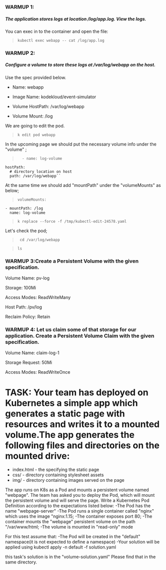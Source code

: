 ### WARMUP 1:
##### The application stores logs at location /log/app.log. View the logs.

You can exec in to the container and open the file:

> ``kubectl exec webapp -- cat /log/app.log``

### WARMUP 2:
##### Configure a volume to store these logs at /var/log/webapp on the host.

Use the spec provided below.

- Name: webapp

* Image Name: kodekloud/event-simulator

* Volume HostPath: /var/log/webapp

* Volume Mount: /log

We are going to edit the pod. 

> ``k edit pod webapp``

In the upcoming page we should put the necessary volume info under the "volume" ;

> ``  - name: log-volume``

    hostPath:
      # directory location on host
      path: /var/log/webapp``

At the same time we should add "mountPath" under the "volumeMounts" as below;

>``volumeMounts: ``

    - mountPath: /log
      name: log-volume


> ``k replace --force -f /tmp/kubectl-edit-24578.yaml``

Let's check the pod;

>`` cd /var/log/webapp``

>``ls``

### WARMUP 3:Create a Persistent Volume with the given specification.


Volume Name: pv-log

Storage: 100Mi

Access Modes: ReadWriteMany

Host Path: /pv/log

Reclaim Policy: Retain



### WARMUP 4: Let us claim some of that storage for our application. Create a Persistent Volume Claim with the given specification.


Volume Name: claim-log-1

Storage Request: 50Mi

Access Modes: ReadWriteOnce


# TASK: Your team has deployed on Kubernetes a simple app which generates a static page with resources and writes it to a mounted volume.The app generates the following files and directories on the mounted drive:
- index.html - the specifying the static page
- css/ - directory containing stylesheet assets 
- img/ - directory containing images served on the page

The app runs on K8s as a Pod and mounts a persistent volume named "webpage".
The team has asked you to deploy the Pod, which will mount the persistent volume and will serve the page.
Write a Kubernetes Pod Definition according to the expectations listed below:
-The Pod has the name "webpage-server"
-The Pod runs a single container called "nginx" which uses the image "nginx:1.15;
-The container exposes port 80;
-The container mounts the "webpage" persistent volume on the path "/var/www/html;
-The volume is mounted in "read-only" mode

For this test assume that:
-The Pod will be created in the "default" namespace(it is not expected to define a namespace)
-Your solution will be applied using kubectl apply -n default -f solution.yaml

this task's solution is in the "volume-solution.yaml" Please find that in the same directory.


